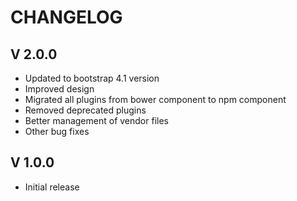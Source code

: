 CHANGELOG
=========

V 2.0.0
------
 - Updated to bootstrap 4.1 version
 - Improved design
 - Migrated all plugins from bower component to npm component
 - Removed deprecated plugins
 - Better management of vendor files
 - Other bug fixes

V 1.0.0
-------
 - Initial release
